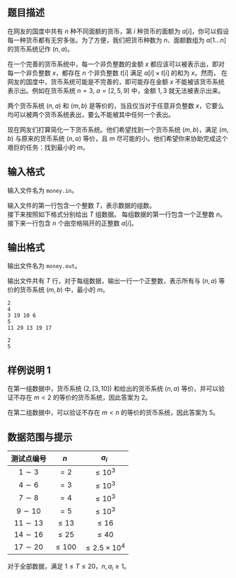 ## 题目描述

在网友的国度中共有 $n$ 种不同面额的货币，第 $i$ 种货币的面额为 $a[i]$，你可以假设每一种货币都有无穷多张。为了方便，我们把货币种数为 $n$、面额数组为 $a[1\dots n]$ 的货币系统记作 $(n,a)$。

在一个完善的货币系统中，每一个非负整数的金额 $x$ 都应该可以被表示出，即对每一个非负整数 $x$，都存在 $n$ 个非负整数 $t[i]$ 满足 $a[i] \times t[i]$ 的和为 $x$。然而， 在网友的国度中，货币系统可能是不完善的，即可能存在金额 $x$ 不能被该货币系统表示出。例如在货币系统 $n=3$, $a=[2,5,9]$ 中，金额 $1,3$ 就无法被表示出来。

两个货币系统 $(n,a)$ 和 $(m,b)$ 是等价的，当且仅当对于任意非负整数 $x$，它要么均可以被两个货币系统表出，要么不能被其中任何一个表出。

现在网友们打算简化一下货币系统。他们希望找到一个货币系统 $(m,b)$，满足 $(m,b)$ 与原来的货币系统 $(n,a)$ 等价，且 $m$ 尽可能的小。他们希望你来协助完成这个艰巨的任务：找到最小的 $m$。

## 输入格式

输入文件名为 `money.in`。  

输入文件的第一行包含一个整数 $T$，表示数据的组数。    
接下来按照如下格式分别给出 $T$ 组数据。 每组数据的第一行包含一个正整数 $n$。接下来一行包含 $n$ 个由空格隔开的正整数 $a[i]$。

## 输出格式

输出文件名为 `money.out`。  

输出文件共有 $T$ 行，对于每组数据，输出一行一个正整数，表示所有与 $(n,a)$ 等价的货币系统 $(m,b)$ 中，最小的 $m$。

```input1
2
4
3 19 10 6
5
11 29 13 19 17
```
```output1
2
5
```

## 样例说明 1

在第一组数据中，货币系统 $(2, [3,10])$ 和给出的货币系统 $(n, a)$ 等价，并可以验证不存在 $m < 2$ 的等价的货币系统，因此答案为 $2$。

在第二组数据中，可以验证不存在 $m < n$ 的等价的货币系统，因此答案为 $5$。

## 数据范围与提示

|   测试点编号    |    $n$    |         $a_i$         |
| :---------: | :-------: | :------------------: |
|  $1\sim 3$  |   $=2$    |      $\le 10^3$      |
|  $4\sim 6$  |   $=3$    |      $\le 10^3$      |
|   $7\sim 8$   |   $=4$    |      $\le 10^3$      |
|  $9\sim 10$   |   $=5$    |      $\le 10^3$      |
| $11\sim 13$ | $\le 13$  |       $\le 16$       |
| $14\sim 16$ | $\le 25$  |       $\le 40$       |
| $17\sim 20$ | $\le 100$ | $\le 2.5\times 10^4$ |

对于全部数据，满足 $1\le T\le 20$，$n,a_i\ge 1$。
